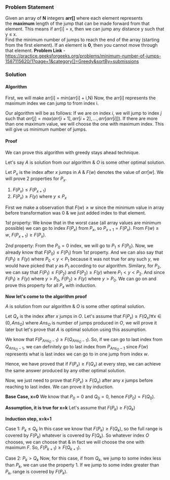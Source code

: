 ### Problem Statement
Given an array of **N** integers **arr[]** where each element represents the **maximum** length of the jump that can be made forward from that element. This means if arr[i] = x, then we can jump any distance y such that y ≤ x.  
Find the minimum number of jumps to reach the end of the array (starting from the first element). If an element is **0**, then you cannot move through that element.
**Problem Link** - https://practice.geeksforgeeks.org/problems/minimum-number-of-jumps-1587115620/1?page=1&category[]=Greedy&sortBy=submissions


### Solution

#### Algorithm
First, we will make arr[i] = min(arr[i] + i,N)
Now, the arr[i] represents the maximum index we can jump to from index i.

Our algorithm will be as follows:
If we are on index $i$, we will jump to index $j$ such that $arr[j] = max(arr[i+1], arr[i+2], ..., arr[arr[i]])$. If there are more than one maximum value, we will choose the one with maximum index. This will give us minimum number of jumps. 

#### Proof

We can prove this algorithm with greedy stays ahead technique.

Let's say $A$ is solution from our algorithm & $O$ is some other optimal solution.

Let $P_x$ is the index after $x$ jumps in $A$ & $F(w)$ denotes the value of $arr[w]$. We will prove $2$ properties for $P_x$.

1. $F(P_x) \leq F(P_{x+1})$
2. $F(P_x) \geq F(y)$ where $y \leq P_x$

First we make a observation that $F(w) \geq w$ since the minimum value in array before transformation was $0$ & we just added index to that element. 

$1st$ property:
We know that in the worst case (all array values are minimum possible) we can go to index $F(P_x)$ from $P_x$, so $P_{x+1} = F(P_x)$. From $F(w) \geq w$, $F(P_{x+1}) \geq F(P_x)$.

$2nd$ property:
From the $P_0 = 0$ index, we will go to $P_1 \leq F(P_0)$. Now, we already know that $F(P_0) \leq F(P_1)$ from $1st$ property. And we can also say that $F(P_1) \geq F(y)$ where $P_0 < y < P_1$ because it was not true for any such $y$, we would have picked that $y$ as $P_1$ according to our algorithm. Similary, for $P_2$, we can say that $F(P_1) \leq F(P_2)$ and $F(P_2) \geq F(y)$ where $P_1 < y < P_2$. And since $F(P_1) \geq F(y)$ where $y > P_0$, $F(P_2) \geq F(y)$ where $y > P_0$. We can go on and prove this property for all $P_x$ with induction.

**Now let's come to the algorithm proof**

$A$ is solution from our algorithm & $O$ is some other optimal solution.

Let $Q_x$ is the index after $x$ jumps in $O$. Let's assume that $F(P_x) \geq F(Q_x)   \forall x \in (0, Ans_O)$ where $Ans_O$ is number of jumps produced in $O$, we will prove it later but let's prove that $A$ is optimal solution using this assumption.

We know that $F(P_{Ans_O - 1}) \geq F(Q_{Ans_O - 1})$. So, if we can go to last index from $Q_{Ans_O - 1}$, we can definitely go to last index from $P_{Ans_O-1}$ since $F(w)$ represents what is last index we can go to in one jump from index $w$.

Hence, we have proved that if $F(P_x) \geq F(Q_x)$ at every step, we can achieve the same answer produced by any other optimal solution.

Now, we just need to prove that $F(P_x) \geq F(Q_x)$ after any $x$ jumps before reaching to last index. We can prove it by induction.

**Base Case, x=0**
We know that $P_0 =0$ and $Q_0 = 0$, hence $F(P_0) = F(Q_0)$.

**Assumption, it is true for x=k**
Let's assume that $F(P_k) \geq F(Q_k)$

**Induction step, x=k+1**

Case 1: $P_k \leq Q_k$
In this case we know that $F(P_k) \geq F(Q_k)$, so the full range is covered by $F(P_k)$ whatever is covered by $F(Q_k)$. So whatever index $O$ chooses, we can choose that & in fact we will choose the one with maximum $F$. So, $F(P_{k+1}) \geq F(Q_{k+1})$.


Case 2: $P_k > Q_k$
Now, for this case, if from $Q_k$, we jump to some index less than $P_k$, we can use the property 1.
If we jump to some index greater than $P_k$, range is covered by $F(P_k)$.

